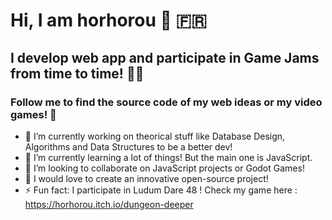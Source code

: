 # Hi, I am horhorou 👋 🇫🇷
## I develop web app and participate in Game Jams from time to time! 👨‍💻
### Follow me to find the source code of my web ideas or my video games! 👥


- 🔭 I’m currently working on theorical stuff like Database Design, Algorithms and Data Structures to be a better dev!
- 🌱 I’m currently learning a lot of things! But the main one is JavaScript.
- 👯 I’m looking to collaborate on JavaScript projects or Godot Games!
- 💭 I would love to create an innovative open-source project!
- ⚡ Fun fact: I participate in Ludum Dare 48 ! Check my game here : https://horhorou.itch.io/dungeon-deeper
